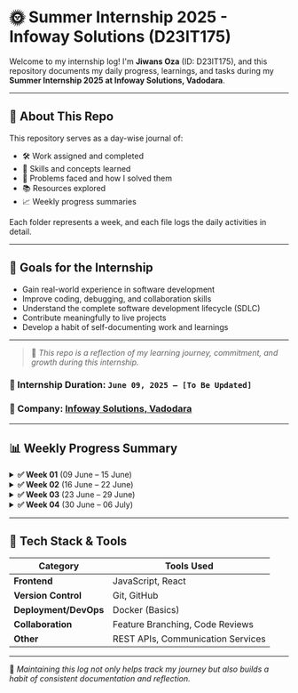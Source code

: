# 🌞 Summer Internship 2025 - Infoway Solutions (D23IT175)

Welcome to my internship log! I'm **Jiwans Oza** (ID: D23IT175), and this repository documents my daily progress, learnings, and tasks during my **Summer Internship 2025 at Infoway Solutions, Vadodara**.

---

## 📌 About This Repo

This repository serves as a day-wise journal of:
- 🛠️ Work assigned and completed
- 🧠 Skills and concepts learned
- 🧩 Problems faced and how I solved them
- 📚 Resources explored
- 📈 Weekly progress summaries

Each folder represents a week, and each file logs the daily activities in detail.

---

## 🚀 Goals for the Internship

- Gain real-world experience in software development
- Improve coding, debugging, and collaboration skills
- Understand the complete software development lifecycle (SDLC)
- Contribute meaningfully to live projects
- Develop a habit of self-documenting work and learnings

---

> 🧠 *This repo is a reflection of my learning journey, commitment, and growth during this internship.*

### 📅 Internship Duration: `June 09, 2025 – [To Be Updated]`  
### 🏢 Company: [Infoway Solutions, Vadodara](https://infowaysolutions.com)

---

## 📊 Weekly Progress Summary

<details>
<summary><strong>✅ Week 01</strong> (09 June – 15 June)</summary>

| Day | Date       | Summary                                                                |
|-----|------------|------------------------------------------------------------------------|
| 01  | 09-06-2025 | Cloned repo, explored existing project, understood workflow            |
| 02  | 10-06-2025 | UI setup for auto dialer & follow-up; explored Git & Docker basics     |
| 03  | 11-06-2025 | Referenced old branch; worked on follow-up tab UI & autodialer logic   |
| 04  | 12-06-2025 | Add contact + call trigger & follow-up UI                              |
| 05  | 13-06-2025 | Follow-up templates and call refinement                                |
| 06  | 14-06-2025 | Off Day                                                                 |
| 07  | 15-06-2025 | Off Day                                                                 |

🔗 [View Week 01 Logs](./week-01/)
</details>

<details>
<summary><strong>✅ Week 02</strong> (16 June – 22 June)</summary>

| Day | Date       | Summary                                                                |
|-----|------------|------------------------------------------------------------------------|
| 08  | 16-06-2025 | Bulk call logic implemented                                            |
| 09  | 17-06-2025 | Follow-up module implementation                                        |
| 10  | 18-06-2025 | Follow-up SMS + Docker documentation                                   |
| 11  | 19-06-2025 | Integrated logs module with team member's code                         |
| 12  | 20-06-2025 | Refined follow-up SMS content                                          |
| 13  | 21-06-2025 | Off Day                                                                 |
| 14  | 22-06-2025 | Off Day                                                                 |

🔗 [View Week 02 Logs](./week-02/)
</details>

<details>
<summary><strong>✅ Week 03</strong> (23 June – 29 June)</summary>

| Day | Date       | Summary                                                                |
|-----|------------|------------------------------------------------------------------------|
| 15  | 23-06-2025 | Parallel logic for bulk calls                                          |
| 16  | 24-06-2025 | Completed bulk call module                                             |
| 17  | 25-06-2025 | Assisted in follow-up scripting for interested leads                   |
| 18  | 26-06-2025 | Dynamic call script with scheduled message logic                       |
| 19  | 27-06-2025 | Completed the full communication module                                |
| 20  | 28-06-2025 | Off Day                                                                 |
| 21  | 29-06-2025 | Off Day                                                                 |

🔗 [View Week 03 Logs](./week-03/)
</details>

<details>
<summary><strong>✅ Week 04</strong> (30 June – 06 July)</summary>

| Day | Date       | Summary                                                                |
|-----|------------|------------------------------------------------------------------------|
| 22  | 30-06-2025 | Initial setup for Campaign Management (User Story 5.1)                |

🔗 [View Week 04 Logs](./week-04/)
</details>

---

## 🧰 Tech Stack & Tools

| Category         | Tools Used                         |
|------------------|------------------------------------|
| **Frontend**     | JavaScript, React                  |
| **Version Control** | Git, GitHub                     |
| **Deployment/DevOps** | Docker (Basics)              |
| **Collaboration** | Feature Branching, Code Reviews   |
| **Other**        | REST APIs, Communication Services  |

---

📘 _Maintaining this log not only helps track my journey but also builds a habit of consistent documentation and reflection._
